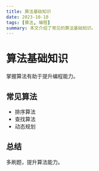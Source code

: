 ```yaml
---
title: 算法基础知识
date: 2023-10-10
tags: [算法, 编程]
summary: 本文介绍了常见的算法基础知识。
---
```


# 算法基础知识

掌握算法有助于提升编程能力。

## 常见算法
- 排序算法
- 查找算法
- 动态规划

## 总结
多刷题，提升算法能力。 